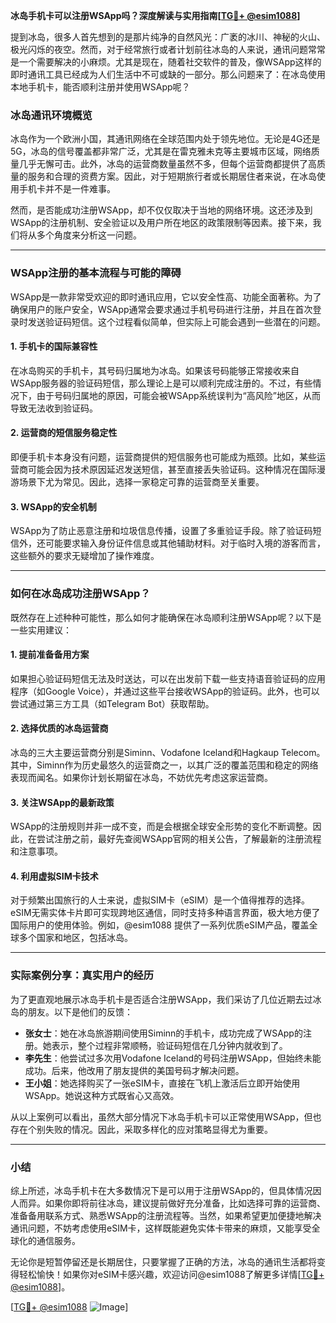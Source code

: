 **冰岛手机卡可以注册WSApp吗？深度解读与实用指南[[TG💪+ @esim1088](https://t.me/s/esim1088)]**

提到冰岛，很多人首先想到的是那片纯净的自然风光：广袤的冰川、神秘的火山、极光闪烁的夜空。然而，对于经常旅行或者计划前往冰岛的人来说，通讯问题常常是一个需要解决的小麻烦。尤其是现在，随着社交软件的普及，像WSApp这样的即时通讯工具已经成为人们生活中不可或缺的一部分。那么问题来了：在冰岛使用本地手机卡，能否顺利注册并使用WSApp呢？

### 冰岛通讯环境概览

冰岛作为一个欧洲小国，其通讯网络在全球范围内处于领先地位。无论是4G还是5G，冰岛的信号覆盖都非常广泛，尤其是在雷克雅未克等主要城市区域，网络质量几乎无懈可击。此外，冰岛的运营商数量虽然不多，但每个运营商都提供了高质量的服务和合理的资费方案。因此，对于短期旅行者或长期居住者来说，在冰岛使用手机卡并不是一件难事。

然而，是否能成功注册WSApp，却不仅仅取决于当地的网络环境。这还涉及到WSApp的注册机制、安全验证以及用户所在地区的政策限制等因素。接下来，我们将从多个角度来分析这一问题。

---

### WSApp注册的基本流程与可能的障碍

WSApp是一款非常受欢迎的即时通讯应用，它以安全性高、功能全面著称。为了确保用户的账户安全，WSApp通常会要求通过手机号码进行注册，并且在首次登录时发送验证码短信。这个过程看似简单，但实际上可能会遇到一些潜在的问题。

#### 1. **手机卡的国际兼容性**
   在冰岛购买的手机卡，其号码归属地为冰岛。如果该号码能够正常接收来自WSApp服务器的验证码短信，那么理论上是可以顺利完成注册的。不过，有些情况下，由于号码归属地的原因，可能会被WSApp系统误判为“高风险”地区，从而导致无法收到验证码。

#### 2. **运营商的短信服务稳定性**
   即便手机卡本身没有问题，运营商提供的短信服务也可能成为瓶颈。比如，某些运营商可能会因为技术原因延迟发送短信，甚至直接丢失验证码。这种情况在国际漫游场景下尤为常见。因此，选择一家稳定可靠的运营商至关重要。

#### 3. **WSApp的安全机制**
   WSApp为了防止恶意注册和垃圾信息传播，设置了多重验证手段。除了验证码短信外，还可能要求输入身份证件信息或其他辅助材料。对于临时入境的游客而言，这些额外的要求无疑增加了操作难度。

---

### 如何在冰岛成功注册WSApp？

既然存在上述种种可能性，那么如何才能确保在冰岛顺利注册WSApp呢？以下是一些实用建议：

#### 1. **提前准备备用方案**
   如果担心验证码短信无法及时送达，可以在出发前下载一些支持语音验证码的应用程序（如Google Voice），并通过这些平台接收WSApp的验证码。此外，也可以尝试通过第三方工具（如Telegram Bot）获取帮助。

#### 2. **选择优质的冰岛运营商**
   冰岛的三大主要运营商分别是Siminn、Vodafone Iceland和Hagkaup Telecom。其中，Siminn作为历史最悠久的运营商之一，以其广泛的覆盖范围和稳定的网络表现而闻名。如果你计划长期留在冰岛，不妨优先考虑这家运营商。

#### 3. **关注WSApp的最新政策**
   WSApp的注册规则并非一成不变，而是会根据全球安全形势的变化不断调整。因此，在尝试注册之前，最好先查阅WSApp官网的相关公告，了解最新的注册流程和注意事项。

#### 4. **利用虚拟SIM卡技术**
   对于频繁出国旅行的人士来说，虚拟SIM卡（eSIM）是一个值得推荐的选择。eSIM无需实体卡片即可实现跨地区通信，同时支持多种语言界面，极大地方便了国际用户的使用体验。例如，@esim1088 提供了一系列优质eSIM产品，覆盖全球多个国家和地区，包括冰岛。

---

### 实际案例分享：真实用户的经历

为了更直观地展示冰岛手机卡是否适合注册WSApp，我们采访了几位近期去过冰岛的朋友。以下是他们的反馈：

- **张女士**：她在冰岛旅游期间使用Siminn的手机卡，成功完成了WSApp的注册。她表示，整个过程非常顺畅，验证码短信在几分钟内就收到了。
- **李先生**：他尝试过多次用Vodafone Iceland的号码注册WSApp，但始终未能成功。后来，他改用了朋友提供的美国号码才解决问题。
- **王小姐**：她选择购买了一张eSIM卡，直接在飞机上激活后立即开始使用WSApp。她说这种方式既省心又高效。

从以上案例可以看出，虽然大部分情况下冰岛手机卡可以正常使用WSApp，但也存在个别失败的情况。因此，采取多样化的应对策略显得尤为重要。

---

### 小结

综上所述，冰岛手机卡在大多数情况下是可以用于注册WSApp的，但具体情况因人而异。如果你即将前往冰岛，建议提前做好充分准备，比如选择可靠的运营商、准备备用联系方式、熟悉WSApp的注册流程等。当然，如果希望更加便捷地解决通讯问题，不妨考虑使用eSIM卡，这样既能避免实体卡带来的麻烦，又能享受全球化的通信服务。

无论你是短暂停留还是长期居住，只要掌握了正确的方法，冰岛的通讯生活都将变得轻松愉快！如果你对eSIM卡感兴趣，欢迎访问@esim1088了解更多详情[[TG💪+ @esim1088](https://t.me/s/esim1088)]。

[[TG💪+ @esim1088](https://t.me/s/esim1088) ![Image](https://i.postimg.cc/4NQfJmqS/Snipaste-2025-05-13-00-14-12.png)]
